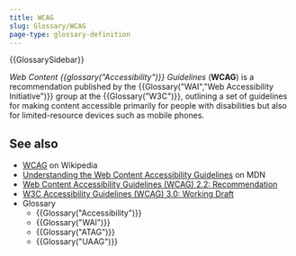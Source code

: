 ```yaml
---
title: WCAG
slug: Glossary/WCAG
page-type: glossary-definition
---
```


{{GlossarySidebar}}

_Web Content {{glossary("Accessibility")}} Guidelines_ (**WCAG**) is a recommendation published by the {{Glossary("WAI","Web Accessibility Initiative")}} group at the {{Glossary("W3C")}}, outlining a set of guidelines for making content accessible primarily for people with disabilities but also for limited-resource devices such as mobile phones.

## See also

- [WCAG](https://en.wikipedia.org/wiki/Web_Content_Accessibility_Guidelines) on Wikipedia
- [Understanding the Web Content Accessibility Guidelines](/en-US/docs/Web/Accessibility/Understanding_WCAG) on MDN
- [Web Content Accessibility Guidelines (WCAG) 2.2: Recommendation](https://www.w3.org/TR/WCAG22/)
- [W3C Accessibility Guidelines (WCAG) 3.0: Working Draft](https://www.w3.org/TR/wcag-3.0/)
- Glossary
  - {{Glossary("Accessibility")}}
  - {{Glossary("WAI")}}
  - {{Glossary("ATAG")}}
  - {{Glossary("UAAG")}}
